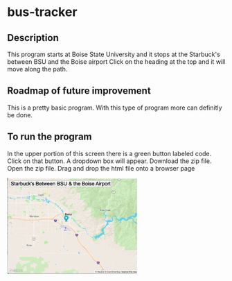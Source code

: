 # bus-tracker
## Description
This program starts at Boise State University and it stops at the Starbuck's between BSU and the Boise airport
Click on the heading at the top and it will move along the path.  
## Roadmap of future improvement
This is a pretty basic program.  With this type of program more can definitly be done. 

## To run the program
In the upper portion of this screen there is a green button labeled code.
Click on that button.
A dropdown box will appear.
Download the zip file.
Open the zip file.
Drag and drop the html file onto a browser page


<img src="BoiseMap.png" alt="Map of Boise" width="300">
